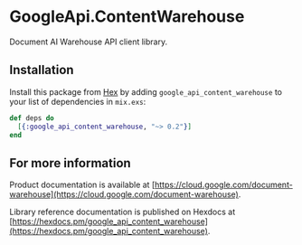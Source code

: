 # GoogleApi.ContentWarehouse

Document AI Warehouse API client library.



## Installation

Install this package from [Hex](https://hex.pm) by adding
`google_api_content_warehouse` to your list of dependencies in `mix.exs`:

```elixir
def deps do
  [{:google_api_content_warehouse, "~> 0.2"}]
end
```

## For more information

Product documentation is available at [https://cloud.google.com/document-warehouse](https://cloud.google.com/document-warehouse).

Library reference documentation is published on Hexdocs at
[https://hexdocs.pm/google_api_content_warehouse](https://hexdocs.pm/google_api_content_warehouse).
